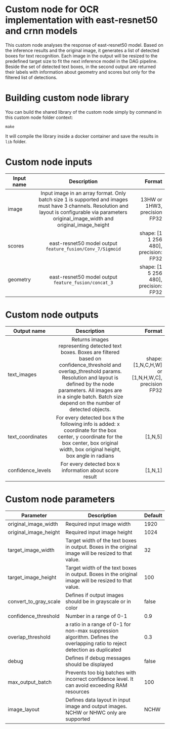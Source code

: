 # Custom node for OCR implementation with east-resnet50 and crnn models 

This custom node analyses the response of east-resnet50 model. Based on the inference results and the original image,
it generates a list of detected boxes for text recognition. 
Each image in the output will be resized to the predefined target size to fit the next inference model in the 
DAG pipeline.
Beside the set of detected text boxes, in the second output are returned their labels with information about geometry
and scores but only for the filtered list of detections.  

# Building custom node library

You can build the shared library of the custom node simply by command in this custom node folder context:
```
make
```
It will compile the library inside a docker container and save the results in `lib` folder.

# Custom node inputs

| Input name       | Description           | Format  |
| ------------- |:-------------:| -----:|
| image      | Input image in an array format. Only batch size 1 is supported and images must have 3 channels. Resolution and layout is configurable via parameters original_image_width and original_image_height | 13HW or 1HW3, precision FP32 |
| scores      | east-resnet50 model output `feature_fusion/Conv_7/Sigmoid` | shape: [1 1 256 480], precision: FP32 |
| geometry | east-resnet50 model output `feature_fusion/concat_3` | shape: [1 5 256 480], precision: FP32 |


# Custom node outputs

| Output name        | Description           | Format  |
| ------------- |:-------------:| -----:|
| text_images      | Returns images representing detected text boxes. Boxes are filtered based on confidence_threshold and overlap_threshold params. Resolution and layout is defined by the node parameters. All images are in a single batch. Batch size depend on the number of detected objects.  | shape: [1,N,C,H,W] or [1,N,H,W,C], precision FP32 |
| text_coordinates      | For every detected box `N` the following info is added: x coordinate for the box center, y coordinate for the box center, box original width, box original height, box angle in radians | [1,N,5] |
| confidence_levels |   For every detected box `N` information about score result | [1,N,1] |

# Custom node parameters

| Parameter        | Description           | Default  |
| ------------- | ------------- | ------------- |
| original_image_width  | Required input image width | 1920 |
| original_image_height  | Required input image height | 1024 |
| target_image_width | Target width of the text boxes in output. Boxes in the original image will be resized to that value.  | 32 |
| target_image_height  | Target width of the text boxes in output. Boxes in the original image will be resized to that value. | 100 |
| convert_to_gray_scale  | Defines if output images should be in grayscale or in color  | false |
| confidence_threshold | Number in a range of 0-1 | 0.9 |
| overlap_threshold | a ratio in a range of 0-1 for non-max suppression algorithm. Defines the overlapping ratio to reject detection as duplicated  | 0.3 |
| debug  | Defines if debug messages should be displayed | false |
| max_output_batch  | Prevents too big batches with incorrect confidence level. It can avoid exceeding RAM resources | 100 |
| image_layout | Defines data layout in input image and output images. NCHW or NHWC only are supported | NCHW |